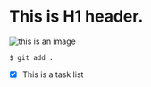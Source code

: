 # This is H1 header.
![this is an image](https://camo.githubusercontent.com/d8f7abcee9fdb2cded758cbff3b0b3036d4a4641bf58f0cb221aa3d4c1b17d93/68747470733a2f2f6f63746f6465782e6769746875622e636f6d2f696d616765732f79616b746f6361742e706e67)
```
$ git add .
```
- [x] This is a task list
